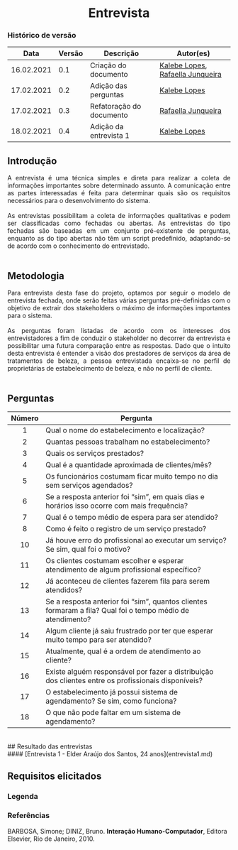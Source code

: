 # <center> Entrevista

### Histórico de versão
|Data | Versão | Descrição | Autor(es)
| -- | -- | -- | -- |
| 16.02.2021 | 0.1 | Criação do documento | [Kalebe Lopes](https://github.com/KalebeLopes), [Rafaella Junqueira](https://github.com/RafaellaJunqueira)|
| 17.02.2021 | 0.2 | Adição das perguntas | [Kalebe Lopes](https://github.com/KalebeLopes)|
| 17.02.2021 | 0.3 | Refatoração do documento | [Rafaella Junqueira](https://github.com/RafaellaJunqueira)|
| 18.02.2021 | 0.4 | Adição da entrevista 1 | [Kalebe Lopes](https://github.com/KalebeLopes)|


## Introdução
<div align="justify">
A entrevista é uma técnica simples e direta para realizar a coleta de informações importantes sobre determinado assunto. A comunicação entre as partes interessadas é feita para determinar quais são os requisitos necessários para o desenvolvimento do sistema. 
<br><br>
As entrevistas possibilitam a coleta de informações qualitativas e podem ser classificadas como fechadas ou abertas. As entrevistas do tipo fechadas são baseadas em um conjunto pré-existente de perguntas, enquanto as do tipo abertas não têm um script predefinido, adaptando-se de acordo com o conhecimento do entrevistado.
</div><br>

## Metodologia
<div align="justify">
Para entrevista desta fase do projeto, optamos por seguir o modelo de entrevista fechada, onde serão feitas várias perguntas pré-definidas com o objetivo de extrair dos stakeholders o máximo de informações importantes para o sistema.
<br><br> 
As perguntas foram listadas de acordo com os interesses dos entrevistadores a fim de conduzir o stakeholder no decorrer da entrevista e possibilitar uma futura comparação entre as respostas. Dado que o intuito desta entrevista é entender a visão dos prestadores de serviços da área de tratamentos de beleza, a pessoa entrevistada encaixa-se no perfil de proprietárias de estabelecimento de beleza, e não no perfil de cliente.
</div><br>

## Perguntas

Número | Pergunta |
:--: | -- |
1 | Qual o nome do estabelecimento e localização? 
2| Quantas pessoas trabalham no estabelecimento? 
3| Quais os serviços prestados? 
4| Qual é a quantidade aproximada de clientes/mês? 
5| Os funcionários costumam ficar muito tempo no dia sem serviços agendados? 
6| Se a resposta anterior foi “sim”, em quais dias e horários isso ocorre com mais frequência?
7| Qual é o tempo médio de espera para ser atendido? 
8| Como é feito o registro de um serviço prestado?
10| Já houve erro do profissional ao executar um serviço? Se sim, qual foi o motivo?
11| Os clientes costumam escolher e esperar atendimento de algum profissional específico?  
12| Já aconteceu de clientes fazerem fila para serem atendidos? 
13| Se a resposta anterior foi “sim”, quantos clientes formaram a fila? Qual foi o tempo médio de atendimento?  
14| Algum cliente já saiu frustrado por ter que esperar muito tempo para ser atendido?
15| Atualmente, qual é a ordem de atendimento ao cliente? 
16| Existe alguém responsável por fazer a distribuição dos clientes entre os profissionais disponíveis? 
17| O estabelecimento já possui sistema de agendamento? Se sim, como funciona? 
18| O que não pode faltar em um sistema de agendamento? 

<br>
## Resultado das entrevistas
<br>
#### [Entrevista 1 - Elder Araújo dos Santos, 24 anos](entrevista1.md)
<br>

## Requisitos elicitados

### Legenda

### Referências

BARBOSA, Simone; DINIZ, Bruno. **Interação Humano-Computador**, Editora Elsevier, Rio de Janeiro, 2010.